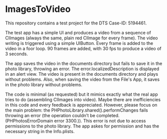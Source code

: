 # ImagesToVideo

This repository contains a test project for the DTS Case-ID: 5194461. 

The test app has a simple UI and produces a video from a sequence of CIImages (always the same, plain red CIImage for every frame). The video writing is triggered using a simple UIButton.
Every frame is added to the video in a foor loop. 90 frames are added, with 30 fps to produce a video of 3 seconds. 

The app saves the video in the documents directory but fails to save it in the photo library, throwing an error. The error.localizedDescription is displayed in an alert view.
The video is present in the documents directory and plays without problems. 
Also, when saving the video from the File's App, it saves in the photo library without problems.

The code is minimal (as requested) but it mimics exactly what the real app tries to do (assembling CIImages into video). Maybe there are inefficiencies in this code and every feedback is appreciated. However, please focus on the main problem: 
the PHPhotoLibrary.shared().performChanges fails throwing an error (the operation couldn’t be completed. (PHPhotosErrorDomain error 3300.)). This error is not due to access permissions to the photo library. The app askes for permission and has the necessary string in the Info.plists.  

